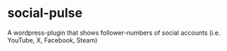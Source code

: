# social-pulse
A wordpress-plugin that shows follower-numbers of social accounts (i.e. YouTube, X, Facebook, Steam)
